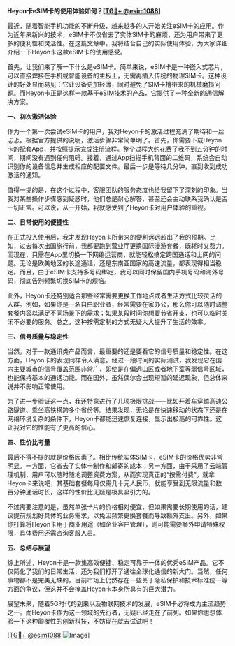 **Heyon卡eSIM卡的使用体验如何？[[TG💪+ @esim1088](https://t.me/s/esim1088)]**

最近，随着智能手机功能的不断升级，越来越多的人开始关注eSIM卡的应用。作为近年来新兴的技术，eSIM卡不仅省去了实体SIM卡的麻烦，还为用户带来了更多的便利性和灵活性。在这篇文章中，我将结合自己的实际使用体验，为大家详细介绍一下Heyon卡这款eSIM卡的使用感受。

首先，让我们来了解一下什么是eSIM卡。简单来说，eSIM卡是一种嵌入式芯片，可以直接焊接在手机或智能设备的主板上，无需再插入传统的物理SIM卡。这种设计的好处显而易见：它让设备更加轻薄，同时避免了SIM卡槽带来的机械磨损问题。而Heyon卡正是这样一款基于eSIM技术的产品，它提供了一种全新的通信解决方案。

**一、初次激活体验**

作为一个第一次尝试eSIM卡的用户，我对Heyon卡的激活过程充满了期待和一丝忐忑。根据官方提供的说明，激活步骤非常简单明了。首先，你需要下载Heyon卡的配套App，并按照提示完成注册流程。整个过程大约花费了我不到五分钟的时间，期间没有遇到任何阻碍。接着，通过App扫描手机背面的二维码，系统会自动识别你的设备信息并生成相应的配置文件。最后一步是等待几分钟，直到收到成功激活的通知。

值得一提的是，在这个过程中，客服团队的服务态度也给我留下了深刻的印象。当我对某些操作步骤感到疑惑时，他们总是耐心解答，甚至还会主动联系我确认是否一切正常。可以说，从一开始，我就感受到了Heyon卡对用户体验的重视。

**二、日常使用的便捷性**

在正式投入使用后，我才发现Heyon卡所带来的便利远远超出了我的预期。比如，过去每次出国旅行前，我都要跑到营业厅更换国际漫游套餐，既耗时又费力。而现在，只需在App里切换一下网络运营商，就能轻松搞定跨国通话和上网的问题。无论是欧美地区的长途通话，还是东南亚国家的高速流量，都表现得相当稳定。而且，由于eSIM卡支持多号码绑定，我可以同时保留国内手机号码和海外号码，彻底告别频繁切换SIM卡的烦恼。

此外，Heyon卡还特别适合那些经常需要更换工作地点或者生活方式比较灵活的人群。例如，如果你是一名自由职业者，经常需要在家办公，那么你可以随时调整套餐内容以满足不同场景下的需求；如果某段时间你想要节省开支，也可以临时关闭不必要的服务。总之，这种按需定制的方式无疑大大提升了生活的效率。

**三、信号质量与稳定性**

当然，对于一款通讯类产品而言，最重要的还是要看它的信号质量和稳定性。在这方面，Heyon卡的表现同样令人满意。经过一段时间的实际测试，我发现它在国内主要城市的信号覆盖范围非常广，即使是在偏远山区或者地下室等弱信号区域，也能保持基本的通话功能。而在国外，虽然偶尔会出现短暂的延迟现象，但总体来说并不影响正常使用。

为了进一步验证这一点，我还特意进行了几项极限挑战——比如开着车穿越高速公路隧道、乘坐高铁横跨多个省份等。结果发现，无论是在快速移动的状态下还是在网络环境复杂的条件下，Heyon卡都能迅速恢复连接，显示出极高的可靠性。这让我对它的性能有了更高的信心。

**四、性价比考量**

最后不得不提的就是价格因素了。相比传统实体SIM卡，eSIM卡的价格优势非常明显。一方面，它省去了实体卡制作和邮寄的成本；另一方面，由于采用了云端管理机制，用户可以随时随地调整资费方案，从而实现真正的“按需付费”。就拿Heyon卡来说吧，其基础套餐每月仅需几十元人民币，就能享受到无限流量和数百分钟通话时长，这样的性价比无疑是极具吸引力的。

不过需要注意的是，虽然单张卡片的价格相对便宜，但如果需要长期使用的话，建议提前规划好具体的业务需求，以免因频繁更换套餐而导致额外支出。另外，如果你打算将Heyon卡用于商业用途（如企业客户管理），则可能需要额外申请特殊权限，具体费用还需咨询客服人员。

**五、总结与展望**

综上所述，Heyon卡是一款集高效便捷、稳定可靠于一体的优秀eSIM产品。它不仅简化了我们的日常生活，还为我们打开了通往全球化通信的新大门。当然，任何事物都不是完美无缺的，目前市场上仍然存在一些关于隐私保护和技术标准统一等方面的争议，但这并不会掩盖Heyon卡本身所具有的巨大潜力。

展望未来，随着5G时代的到来以及物联网技术的发展，eSIM卡必将成为主流趋势之一。而Heyon卡作为这一领域的先行者，无疑已经走在了前列。如果你也想体验一下这种颠覆性的创新科技，不妨现在就去试试吧！

[[TG💪+ @esim1088](https://t.me/s/esim1088) ![Image](https://i.postimg.cc/4NQfJmqS/Snipaste-2025-05-13-00-14-12.png)]